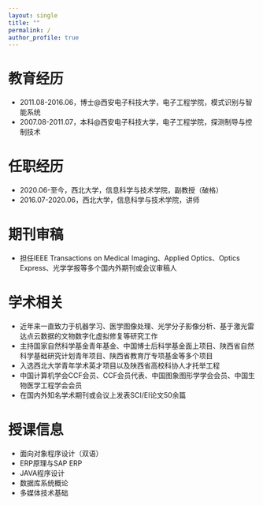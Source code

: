 ```yaml
---
layout: single
title: ""
permalink: /
author_profile: true
---
```


教育经历
====
+ 2011.08-2016.06，博士@西安电子科技大学，电子工程学院，模式识别与智能系统  
+ 2007.08-2011.07，本科@西安电子科技大学，电子工程学院，探测制导与控制技术

任职经历
====
+ 2020.06-至今，西北大学，信息科学与技术学院，副教授（破格）  
+ 2016.07-2020.06，西北大学，信息科学与技术学院，讲师  

期刊审稿
====
+ 担任IEEE Transactions on Medical Imaging、Applied Optics、Optics Express、光学学报等多个国内外期刊或会议审稿人

学术相关
====
+ 近年来一直致力于机器学习、医学图像处理、光学分子影像分析、基于激光雷达点云数据的文物数字化虚拟修复等研究工作  
+ 主持国家自然科学基金青年基金、中国博士后科学基金面上项目、陕西省自然科学基础研究计划青年项目、陕西省教育厅专项基金等多个项目  
+ 入选西北大学青年学术英才项目以及陕西省高校科协人才托举工程  
+ 中国计算机学会CCF会员、CCF会员代表、中国图象图形学学会会员、中国生物医学工程学会会员  
+ 在国内外知名学术期刊或会议上发表SCI/EI论文50余篇

授课信息
====
+ 面向对象程序设计（双语）
+ ERP原理与SAP ERP
+ JAVA程序设计
+ 数据库系统概论
+ 多媒体技术基础
